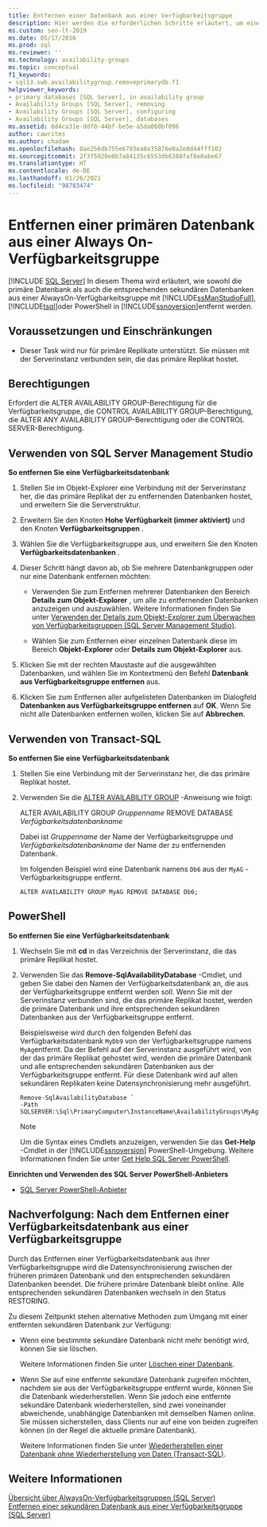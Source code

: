 ```yaml
---
title: Entfernen einer Datenbank aus einer Verfügbarkeitsgruppe
description: Hier werden die erforderlichen Schritte erläutert, um eine primäre Datenbank mithilfe von Transact-SQL (T-SQL), PowerShell oder SQL Server Management Studio aus einer Always On-Verfügbarkeitsgruppe zu entfernen.
ms.custom: seo-lt-2019
ms.date: 05/17/2016
ms.prod: sql
ms.reviewer: ''
ms.technology: availability-groups
ms.topic: conceptual
f1_keywords:
- sql13.swb.availabilitygroup.removeprimarydb.f1
helpviewer_keywords:
- primary databases [SQL Server], in availability group
- Availability Groups [SQL Server], removing
- Availability Groups [SQL Server], configuring
- Availability Groups [SQL Server], databases
ms.assetid: 6d4ca31e-ddf0-44bf-be5e-a5da060bf096
author: cawrites
ms.author: chadam
ms.openlocfilehash: 8ae256db755e6703ea8e35876e0a2e8d44fff102
ms.sourcegitcommit: 2f3f5920e0b7a84135c6553db6388faf8e0abe67
ms.translationtype: HT
ms.contentlocale: de-DE
ms.lasthandoff: 01/26/2021
ms.locfileid: "98783474"
---
```

# <a name="remove-a-primary-database-from-an-always-on-availability-group"></a>Entfernen einer primären Datenbank aus einer Always On-Verfügbarkeitsgruppe
[!INCLUDE [SQL Server](../../../includes/applies-to-version/sqlserver.md)]
  In diesem Thema wird erläutert, wie sowohl die primäre Datenbank als auch die entsprechenden sekundären Datenbanken aus einer AlwaysOn-Verfügbarkeitsgruppe mit [!INCLUDE[ssManStudioFull](../../../includes/ssmanstudiofull-md.md)], [!INCLUDE[tsql](../../../includes/tsql-md.md)]oder PowerShell in [!INCLUDE[ssnoversion](../../../includes/ssnoversion-md.md)]entfernt werden.  
  
##  <a name="prerequisites-and-restrictions"></a><a name="Prerequisites"></a> Voraussetzungen und Einschränkungen  
  
-   Dieser Task wird nur für primäre Replikate unterstützt. Sie müssen mit der Serverinstanz verbunden sein, die das primäre Replikat hostet.  
  
 
##  <a name="permissions"></a><a name="Permissions"></a> Berechtigungen  
 Erfordert die ALTER AVAILABILITY GROUP-Berechtigung für die Verfügbarkeitsgruppe, die CONTROL AVAILABILITY GROUP-Berechtigung, die ALTER ANY AVAILABILITY GROUP-Berechtigung oder die CONTROL SERVER-Berechtigung.  
  
##  <a name="using-sql-server-management-studio"></a><a name="SSMSProcedure"></a> Verwenden von SQL Server Management Studio  
 **So entfernen Sie eine Verfügbarkeitsdatenbank**  
  
1.  Stellen Sie im Objekt-Explorer eine Verbindung mit der Serverinstanz her, die das primäre Replikat der zu entfernenden Datenbanken hostet, und erweitern Sie die Serverstruktur.  
  
2.  Erweitern Sie den Knoten **Hohe Verfügbarkeit (immer aktiviert)** und den Knoten **Verfügbarkeitsgruppen** .  
  
3.  Wählen Sie die Verfügbarkeitsgruppe aus, und erweitern Sie den Knoten **Verfügbarkeitsdatenbanken** .  
  
4.  Dieser Schritt hängt davon ab, ob Sie mehrere Datenbankgruppen oder nur eine Datenbank entfernen möchten:  
  
    -   Verwenden Sie zum Entfernen mehrerer Datenbanken den Bereich **Details zum Objekt-Explorer** , um alle zu entfernenden Datenbanken anzuzeigen und auszuwählen. Weitere Informationen finden Sie unter [Verwenden der Details zum Objekt-Explorer zum Überwachen von Verfügbarkeitsgruppen &#40;SQL Server Management Studio&#41;](../../../database-engine/availability-groups/windows/use-object-explorer-details-to-monitor-availability-groups.md).  
  
    -   Wählen Sie zum Entfernen einer einzelnen Datenbank diese im Bereich **Objekt-Explorer** oder **Details zum Objekt-Explorer** aus.  
  
5.  Klicken Sie mit der rechten Maustaste auf die ausgewählten Datenbanken, und wählen Sie im Kontextmenü den Befehl **Datenbank aus Verfügbarkeitsgruppe entfernen** aus.  
  
6.  Klicken Sie zum Entfernen aller aufgelisteten Datenbanken im Dialogfeld **Datenbanken aus Verfügbarkeitsgruppe entfernen** auf **OK**. Wenn Sie nicht alle Datenbanken entfernen wollen, klicken Sie auf **Abbrechen**.  
  
##  <a name="using-transact-sql"></a><a name="TsqlProcedure"></a> Verwenden von Transact-SQL  
 **So entfernen Sie eine Verfügbarkeitsdatenbank**  
  
1.  Stellen Sie eine Verbindung mit der Serverinstanz her, die das primäre Replikat hostet.  
  
2.  Verwenden Sie die [ALTER AVAILABILITY GROUP](../../../t-sql/statements/alter-availability-group-transact-sql.md) -Anweisung wie folgt:  
  
     ALTER AVAILABILITY GROUP *Gruppenname* REMOVE DATABASE *Verfügbarkeitsdatenbankname*  
  
     Dabei ist *Gruppenname* der Name der Verfügbarkeitsgruppe und *Verfügbarkeitsdatenbankname* der Name der zu entfernenden Datenbank.  
  
     Im folgenden Beispiel wird eine Datenbank namens `Db6` aus der `MyAG` -Verfügbarkeitsgruppe entfernt.  
  
    ```  
    ALTER AVAILABILITY GROUP MyAG REMOVE DATABASE Db6;  
    ```  
  
##  <a name="using-powershell"></a><a name="PowerShellProcedure"></a> PowerShell  
 **So entfernen Sie eine Verfügbarkeitsdatenbank**  
  
1.  Wechseln Sie mit **cd** in das Verzeichnis der Serverinstanz, die das primäre Replikat hostet.  
  
2.  Verwenden Sie das **Remove-SqlAvailabilityDatabase** -Cmdlet, und geben Sie dabei den Namen der Verfügbarkeitsdatenbank an, die aus der Verfügbarkeitsgruppe entfernt werden soll. Wenn Sie mit der Serverinstanz verbunden sind, die das primäre Replikat hostet, werden die primäre Datenbank und ihre entsprechenden sekundären Datenbanken aus der Verfügbarkeitsgruppe entfernt.  
  
     Beispielsweise wird durch den folgenden Befehl das Verfügbarkeitsdatenbank `MyDb9` von der Verfügbarkeitsgruppe namens `MyAg`entfernt. Da der Befehl auf der Serverinstanz ausgeführt wird, von der das primäre Replikat gehostet wird, werden die primäre Datenbank und alle entsprechenden sekundären Datenbanken aus der Verfügbarkeitsgruppe entfernt. Für diese Datenbank wird auf allen sekundären Replikaten keine Datensynchronisierung mehr ausgeführt.  
  
    ```  
    Remove-SqlAvailabilityDatabase `   
    -Path SQLSERVER:\Sql\PrimaryComputer\InstanceName\AvailabilityGroups\MyAg\AvailabilityDatabases\MyDb9
    ```  
  
    > [!NOTE]  
    >  Um die Syntax eines Cmdlets anzuzeigen, verwenden Sie das **Get-Help** -Cmdlet in der [!INCLUDE[ssnoversion](../../../includes/ssnoversion-md.md)] PowerShell-Umgebung. Weitere Informationen finden Sie unter [Get Help SQL Server PowerShell](../../../powershell/sql-server-powershell.md).  
  
 **Einrichten und Verwenden des SQL Server PowerShell-Anbieters**  
  
-   [SQL Server PowerShell-Anbieter](../../../powershell/sql-server-powershell-provider.md)  
  
##  <a name="follow-up-after-removing-an-availability-database-from-an-availability-group"></a><a name="FollowUp"></a> Nachverfolgung: Nach dem Entfernen einer Verfügbarkeitsdatenbank aus einer Verfügbarkeitsgruppe  
 Durch das Entfernen einer Verfügbarkeitsdatenbank aus ihrer Verfügbarkeitsgruppe wird die Datensynchronisierung zwischen der früheren primären Datenbank und den entsprechenden sekundären Datenbanken beendet. Die frühere primäre Datenbank bleibt online. Alle entsprechenden sekundären Datenbanken wechseln in den Status RESTORING.  
  
 Zu diesem Zeitpunkt stehen alternative Methoden zum Umgang mit einer entfernten sekundären Datenbank zur Verfügung:  
  
-   Wenn eine bestimmte sekundäre Datenbank nicht mehr benötigt wird, können Sie sie löschen.  
  
     Weitere Informationen finden Sie unter [Löschen einer Datenbank](../../../relational-databases/databases/delete-a-database.md).  
  
-   Wenn Sie auf eine entfernte sekundäre Datenbank zugreifen möchten, nachdem sie aus der Verfügbarkeitsgruppe entfernt wurde, können Sie die Datenbank wiederherstellen. Wenn Sie jedoch eine entfernte sekundäre Datenbank wiederherstellen, sind zwei voneinander abweichende, unabhängige Datenbanken mit demselben Namen online. Sie müssen sicherstellen, dass Clients nur auf eine von beiden zugreifen können (in der Regel die aktuelle primäre Datenbank).  
  
     Weitere Informationen finden Sie unter [Wiederherstellen einer Datenbank ohne Wiederherstellung von Daten &#40;Transact-SQL&#41;](../../../relational-databases/backup-restore/recover-a-database-without-restoring-data-transact-sql.md).  
  
## <a name="see-also"></a>Weitere Informationen  
 [Übersicht über AlwaysOn-Verfügbarkeitsgruppen &#40;SQL Server&#41;](../../../database-engine/availability-groups/windows/overview-of-always-on-availability-groups-sql-server.md)   
 [Entfernen einer sekundären Datenbank aus einer Verfügbarkeitsgruppe &#40;SQL Server&#41;](../../../database-engine/availability-groups/windows/remove-a-secondary-database-from-an-availability-group-sql-server.md)  
  
